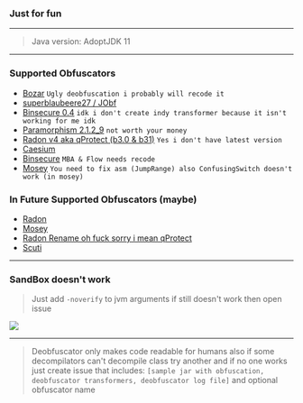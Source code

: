### Just for fun

---

> Java version: AdoptJDK 11
---

### Supported Obfuscators
- [Bozar](https://github.com/vimasig/Bozar) `Ugly deobfuscation i probably will recode it`
- [superblaubeere27 / JObf](https://github.com/superblaubeere27/obfuscator)
- [Binsecure 0.4](https://binclub.dev/binscure/) `idk i don't create indy transformer because it isn't working for me idk`
- [Paramorphism 2.1.2_9](https://paramorphism.dev/) `not worth your money` 
- [Radon v4 aka qProtect (b3.0 & b31)](https://mdma.dev/) `Yes i don't have latest version`
- [Caesium](https://github.com/sim0n/Caesium)
- [Binsecure](https://binclub.dev/purchasing/) `MBA & Flow needs recode`
- [Mosey](https://github.com/Hippo/Mosey) `You need to fix asm (JumpRange) also ConfusingSwitch doesn't work (in mosey)`

### In Future Supported Obfuscators (maybe)
- [Radon](https://github.com/ItzSomebody/radon)
- [Mosey](https://github.com/Hippo/Mosey)
- [Radon Rename oh fuck sorry i mean qProtect](https://mdma.dev/)
- [Scuti](https://github.com/netindev/scuti)

---

### SandBox doesn't work
> Just add `-noverify` to jvm arguments if still doesn't work then open issue

![](https://i.imgur.com/UFxiUPZ.png)

---

> Deobfuscator only makes code readable for humans also if some decompilators can't decompile class try another and if no one works just create issue that includes: `[sample jar with obfuscation, deobfuscator transformers, deobfuscator log file]` and optional obfuscator name
